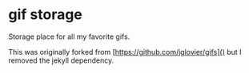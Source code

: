 # gif storage

Storage place for all my favorite gifs.

This was originally forked from [https://github.com/jglovier/gifs]() but I
removed the jekyll dependency.
